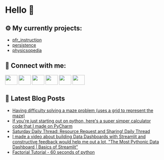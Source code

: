 # Hello 👋

## ⚙️ My currently projects:
- [pfr_instruction](https://github.com/bullbesh/pfr_instruction)
- [persistence](https://github.com/bullbesh/persistence)
- [physicsopedia](https://github.com/bullbesh/physicsopedia)

## 🔎 Connect with me:
[<img height="32" width="40" src="https://cdn.jsdelivr.net/npm/simple-icons@v5/icons/telegram.svg" />](https://t.me/bullbesh)
[<img height="32" width="40" src="https://cdn.jsdelivr.net/npm/simple-icons@v5/icons/vk.svg" />](https://vk.com/bullbesh)
[<img height="32" width="40" src="https://cdn.jsdelivr.net/npm/simple-icons@v5/icons/twitter.svg" />](https://twitter.com/bullbesh1)
[<img height="32" width="40" src="https://cdn.jsdelivr.net/npm/simple-icons@v5/icons/instagram.svg" />](https://www.instagram.com/bullbesh)
[<img height="32" width="40" src="https://cdn.jsdelivr.net/npm/simple-icons@v5/icons/reddit.svg" />](https://www.reddit.com/user/bullbesh)
[<img height="32" width="40" src="https://cdn.jsdelivr.net/npm/simple-icons@v5/icons/youtube.svg" />](https://www.youtube.com/channel/UCtfjRs6uzgq5mfm8S06WTcg)

## 📕 Latest Blog Posts
<!-- BLOG-POST-LIST:START -->
- [Having difficulty solving a maze problem &lpar;uses a grid to represent the maze&rpar;](https://www.reddit.com/r/Python/comments/t6ziky/having_difficulty_solving_a_maze_problem_uses_a/)
- [If you&#39;re just starting out on python, here&#39;s a super simper calculator code that I made on PyCharm](https://www.reddit.com/r/Python/comments/t6z6qn/if_youre_just_starting_out_on_python_heres_a/)
- [Saturday Daily Thread: Resource Request and Sharing! Daily Thread](https://www.reddit.com/r/Python/comments/t6wkss/saturday_daily_thread_resource_request_and/)
- [I made a video about building Data Dashboards with Streamlit and constructive feedback would help me out a lot, &quot;The Most Pythonic Data Dashboard | Basics of Streamlit&quot;](https://www.reddit.com/r/Python/comments/t6wh05/i_made_a_video_about_building_data_dashboards/)
- [Factorial Tutorial - 60 seconds of python](https://www.reddit.com/r/Python/comments/t6vlb5/factorial_tutorial_60_seconds_of_python/)
<!-- BLOG-POST-LIST:END -->
